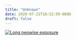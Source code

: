 ```yaml
---
title: "Unknown"
date: 2020-07-21T10:52:59-0600
draft: false
---
```


[![Long neowise exposure](https://live.staticflickr.com/65535/50135255036_e4fa5b6a29_c.jpg)](https://www.flickr.com/photos/ianwhitney/50135255036 "Long neowise exposure")
